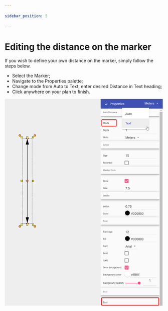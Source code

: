 ```yaml
---

sidebar_position: 5

---
```

# Editing the distance on the marker

If you wish to define your own distance on the marker, simply follow the steps below.

 - Select the Marker;
 - Navigate to the Properties palette;
 - Change mode from Auto to Text, enter desired Distance in Text heading;
 - Click anywhere on your plan to finish.



![Setting Distance](./assets/Setting_Distance.png)